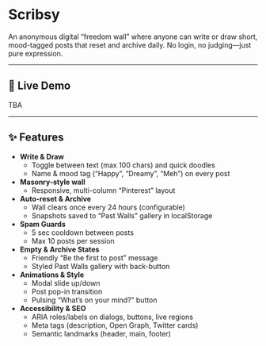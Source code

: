 # Scribsy

An anonymous digital “freedom wall” where anyone can write or draw short, mood-tagged posts that reset and archive daily. No login, no judging—just pure expression.

---

## 🚀 Live Demo

TBA

---

## ✨ Features

- **Write & Draw**  
  - Toggle between text (max 100 chars) and quick doodles  
  - Name & mood tag (“Happy”, “Dreamy”, “Meh”) on every post  
- **Masonry-style wall**  
  - Responsive, multi-column “Pinterest” layout  
- **Auto-reset & Archive**  
  - Wall clears once every 24 hours (configurable)  
  - Snapshots saved to “Past Walls” gallery in localStorage  
- **Spam Guards**  
  - 5 sec cooldown between posts  
  - Max 10 posts per session  
- **Empty & Archive States**  
  - Friendly “Be the first to post” message  
  - Styled Past Walls gallery with back-button  
- **Animations & Style**  
  - Modal slide up/down  
  - Post pop-in transition  
  - Pulsing “What’s on your mind?” button  
- **Accessibility & SEO**  
  - ARIA roles/labels on dialogs, buttons, live regions  
  - Meta tags (description, Open Graph, Twitter cards)  
  - Semantic landmarks (header, main, footer)  


